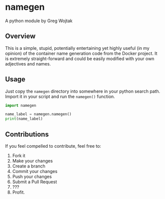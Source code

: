 # namegen
A python module by Greg Wojtak

## Overview
This is a simple, stupid, potentially entertaining yet highly useful (in my
opinion) of the container name generation code from the Docker project.
It is extremely straight-forward and could be easily modified with your 
own adjectives and names.

## Usage
Just copy the ```namegen``` directory into somewhere in your python search
path.  Import it in your script and run the ```namegen()``` function.

```python
import namegen

name_label = namegen.namegen()
print(name_label)
```

## Contributions
If you feel compelled to contribute, feel free to:
1. Fork it
1. Make your changes
1. Create a branch
1. Commit your changes
1. Push your changes
1. Submit a Pull Request
1. ???
1. Profit.
